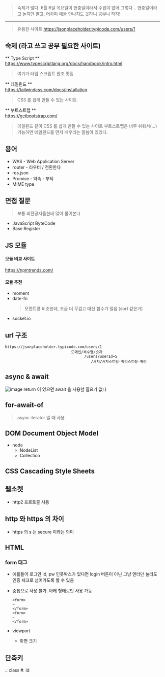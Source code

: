 > 숙제가 많다. 6월 6일 목요일이 현충일이라서 수업이 없어 그렇다...
> 현충일이라고 놀지만 말고, 어차피 애들 만나지도 못하니 공부나 하자! 
----------------
> 유용한 사이트
https://jsonplaceholder.typicode.com/users/1

## 숙제 (라고 쓰고 공부 필요한 사이트)
** Type Script **  
https://www.typescriptlang.org/docs/handbook/intro.html
> 여기가 타입 스크립트 원조 맛집

** 테일윈드 **  
https://tailwindcss.com/docs/installation
> CSS 를 쉽게 만들 수 있는 사이트

** 부트스트랩 **  
https://getbootstrap.com/
> 테일윈드 같이 CSS 를 쉽게 만들 수 있는 사이트 
> 부트스트랩은 너무 쉬워서(...) 가능하면 테일윈드를 먼저 배우라는 말씀이 있었다. 

## 용어
- WAS - Web Application Server
- router - 라우터 / 전환한다
- res.json
- Promise - 약속 - 부탁
- MIME type

## 면접 질문
> 보통 비전공자들한테 많이 물어본다
- JavaScript ByteCode
- Base Register

## JS 모듈
#### 모듈 비교 사이트
https://npmtrends.com/ 
#### 모듈 추천
- moment
- date-fn
  > 모먼트랑 비슷한데, 조금 더 무겁고 대신 함수가 많음 (sort 같은거)
- socket.io

## url 구조
```
https://jsonplaceholder.typicode.com/users/1
                              도메인/복수형/숫자
                                    /users?userId=5
                                       /서치/서치스트링-쿼리스트링-쿼리
```

## async & await
![image](https://github.com/young-droid/seocho2024_yj/assets/150369529/7d70479e-0a92-4ee9-80ae-b64efa39c895)
return 이 있으면 await 을 사용할 필요가 없다 

## for-await-of 
> async iterator 일 때 사용


## DOM Document Object Model
- node
  - NodeList
  - Collection
 
## CSS Cascading Style Sheets

## 웹소켓
- http2 프로토콜 사용

## http 와 https 의 차이
- https 의 s 는 secure 이라는 의미

## HTML
### form 태그
- 예를들어 로그인 id, pw 인풋박스가 있다면 login 버튼이 아닌 그냥 엔터만 눌러도 인증 체크로 넘어가도록 할 수 있음
- 중첩으로 사용 불가. 아래 형태로만 사용 가능
  ```
  <form>
  ~
  </form>
  <form>
  ~
  </form>
  ```


- viewport
  - 화면 크기


## 단축키
.: class
#: id
